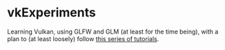 # vkExperiments
Learning Vulkan, using GLFW and GLM (at least for the time being), with a plan to (at least loosely) follow [this series of tutorials](https://www.youtube.com/playlist?list=PL8327DO66nu9qYVKLDmdLW_84-yE4auCR).
